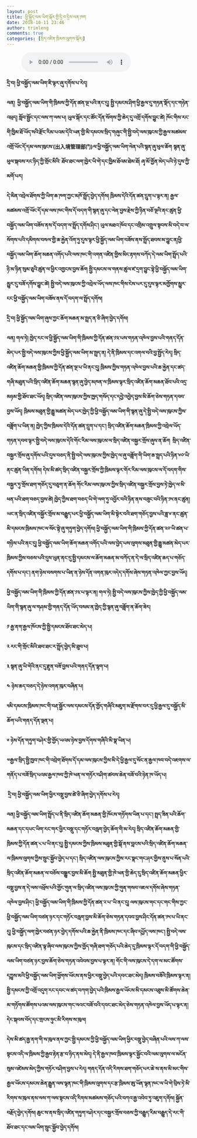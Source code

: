 ```yaml
---
layout: post
title: ཕྱི་སྐྱོད་ལམ་ཡིག་སྐོར་གྱི་དྲི་བ་དྲིས་ལན་ཁག
date: 2018-10-11 23:46
author: trimleng
comments: true
categories: [སྲིད་འཛིན་ཁྲིམས་ལུགས་སྐོར།]
---
```

<!-- wp:audio -->
<figure class="wp-block-audio"><audio controls src="https://s3.amazonaws.com/media-trimleng/About+Passport.mp3"></audio></figure>
<!-- /wp:audio -->

<!-- wp:paragraph -->
<p><strong>དྲི་བ།</strong> <strong>ཕྱི་བསྐྱོད་ལམ་ཡིག་ཇི་ལྟར་ཞུ་དགོས་པ་རེད།</strong></p>
<!-- /wp:paragraph -->

<!-- wp:paragraph -->
<p><strong>ལན།</strong><strong>  </strong><strong>ཕྱི་བསྐྱོད་ལམ་ཡིག་གི་ཁྲིམས་ཀྱི་དོན་ཚན་ལྔ་པའི་ནང་དུ།</strong> <strong>སྤྱི་དམངས་ཤིག་ཕྱི་རྒྱལ་དུ་གཏན་སྡོད་དང་གཉེན་འཕྲད།</strong> <strong>སློབ་སྦྱོང་དང་ལས་ཀ་ལས་པ།</strong> <strong>ཡུལ་སྐོར་དང་ཚོང་དོན་སོགས་ཀྱི་ཆེད་དུ་འགྲོ་དགོས་བྱུང་ཚེ།</strong> <strong>ཁོང་གིས་རང་གི་ཁྱིམ་ཐོ་ཡོད་སའི་རྫོང་རིམ་པའམ་དེའི་ཡན་གྱི་མི་དམངས་སྲིད་གཞུང་གི་སྤྱི་བདེ་ལས་ཁུངས་ཀྱི་རྒྱལ་མཚམས་འགྲོ་ཡོང་དོ་དམ་ལས་ཁུངས་</strong><strong>(</strong><strong>出入境管理部</strong><strong>门</strong><strong>)</strong><strong>ལ་ཕྱི་བསྐྱོད་ལམ་ཡིག་ལེན་པའི་སྙན་ཞུ་ཕུལ་ཆོག</strong> <strong>སྙན་ཞུ་ཕུལ་སྐབས་རང་ཉིད་ཀྱི་གྲོང་མིའི་</strong> <strong>ཐོབ་ཐང་ལག་ཁྱེར་ཡི་གེ་དང་ཁྱིམ་ཐོའམ་ཐེམ་ཐོ།</strong> <strong>ཞྭ་མོ་གྱོན་མེད་པའི་ཉེ་དུས་ཀྱི་</strong><strong>མགོ་པར།</strong> </p>
<!-- /wp:paragraph -->

<!-- wp:more -->
<!--more-->
<!-- /wp:more -->

<!-- wp:paragraph -->
<p><strong>དེ་མིན་འབྲེལ་ཐོགས་ཀྱི་ཡིག་ཆ་ཁག་ཀྱང་མཁོ་སྤྲོད་བྱེད་དགོས། ཁྲིམས་དེའི་དོན་ཚན་དྲུག་པ་ལྟར་ན།</strong> <strong>རྒྱལ་མཚམས་འགྲོ་ཡོང་དོ་དམ་ལས་ཁང་གིས་དོ་བདག་གི་སྙན་ཞུ་དང་ལེན་བྱས་རྗེས་ཀྱི་ཉིན་བཅོ་ལྔའི་ནང་ཚུན་ཕྱི་བསྐྱོད་ལམ་ཡིག་བཟོས་ནས་དོ་བདག་ལ་སྤྲོད་དགོས་ཤིང་།</strong> <strong>ཡུལ་མཐའ་ཁོབ་དང་འགྲིམ་འགྲུལ་སྟབས་མི་བདེ་བ་ལ་སོགས་པའི་དམིགས་བསལ་གྱི་ཆ་རྐྱེན་འོག་ཏུ་དུས་ལྟར་ཕྱི་སྐྱོད་ལམ་ཡིག་བཟོས་ནས་སྤྲོད་ཐབས་མ་བྱུང་ན།ཕྱི་བསྐྱོད་ལམ་ཡིག་ཆོག་མཆན་འགོད་པའི་ལས་ཁང་གི་འགན་འཛིན་གྱིས་མིང་རྟགས་བཀོད་དེ་ལམ་ཡིག་སྤྲོད་པའི་ཉི་མ་ཉིན་སུམ་ཅུའི་ཚུན་ལ་ཕྱིར་འགྱངས་བྱས་ཆོག</strong> <strong>སྤྱི་དམངས་ལ་གནས་ཚུལ་ཛ་དྲག་བྱུང་སྟེ་ཕྱི་བསྐྱོད་ལམ་ཡིག་མྱུར་དུ་བཟོ་དགོས་བྱུང་ཚེ།</strong> <strong>སྤྱི་བདེ་ལས་ཁུངས་ཀྱི་འབྲེལ་ཡོད་ལས་ཁང་གིས་ངེས་པར་དུ་དུས་ལྟར་མགྱོགས་མྱུར་ངང་ཕྱི་བསྐྱོད་ལམ་ཡིག་བཟོས་ནས་དོ་བདག་ལ་སྤྲོད་དགོས།</strong></p>
<!-- /wp:paragraph -->

<!-- wp:paragraph -->
<p><strong>དྲི་བ།</strong><strong> </strong><strong>ཕྱི་སྐྱོད་ལམ་ཡིག་ཞུས་ཀྱང་ཆོག་མཆན་མ་སྤྲད་ན་ཅི་ཞིག་བྱེད་དགོས།</strong></p>
<!-- /wp:paragraph -->

<!-- wp:paragraph -->
<p><strong>ལན། </strong><strong>གལ་ཏེ། ཁྱེད་རང་ལ་ཕྱི་སྐྱོད་ལམ་ཡིག་གི་ཁྲིམས་ཀྱི་དོན་ཚན་༡༣་པས་གཏན་འཁེལ་བྱས་པའི་གནད་དོན་མེད་པར་སྤྱི་བདེ་ལས་ཁུངས་ཀྱིས་ཕྱི་སྐྱོད་ལམ་ཡིག་མ་སྤྲད་ན།</strong><strong> </strong><strong>དེ་ནི་ཁྲིམས་དང་འགལ་བའི་བྱ་སྤྱོད་རེད།</strong><strong> </strong><strong>སྲིད་འཛིན་ཆོག་མཆན་གྱི་ཁྲིམས་ཀྱི་དོན་ཚན་ལྔ་པ་ཡི་ནང་དུ།</strong><strong> </strong><strong>ཁྲིམས་ཀྱིས་གཏན་འཁེལ་བྱས་པའི་ཆ་རྐྱེན་དང་ཚད་གཞི་མཐུན་པའི་སྲིད་འཛིན་ཆོག་མཆན་སྙན་ཞུ་བྱེད་མཁན་ལ་ཁྲིམས་ལྟར་སྲིད་འཛིན་ཆོག་མཆན་ཐོབ་པའི་འདྲ་མཉམ་གྱི་ཐོབ་ཐང་ཡོད།</strong><strong> </strong><strong>སྲིད་འཛིན་ལས་ཁུངས་ཀྱིས་ཁྱད་གསོད་དང་དབྱེ་འབྱེད་བྱས་མི་ཆོག་ཅེས་གཏན་དབབ་བྱས་ཡོད།</strong> <strong>ཁྲིམས་མཐུན་གྱི་རྒྱུ་མཚན་མེད་པར་ཁྱེད་ཀྱི་ཕྱི་བསྐྱོད་ལམ་ཡིག་གི་སྙན་ཞུ་དེ་སྤྱི་བདེ་ལས་ཁུངས་ཀྱིས་བཟློག་པ་ཡིན་ན།</strong><strong> </strong><strong>ཁྱེད་ཀྱིས་ཁྲིམས་དེའི་དོན་ཚན་དྲུག་པ་དང་།</strong><strong> </strong><strong>སྲིད་འཛིན་ཆོག་མཆན་ཁྲིམས་ཀྱི་འབྲེལ་ཡོད་གཏན་དབབ་ལྟར་སྤྱི་བདེ་ལས་ཁུངས་དེའི་གོང་རིམ་ལས་ཁུངས་ལ་སྲིད་འཛིན་བསྐྱར་གྲོས་ཞུས་ན་ཆོག</strong><strong>
 </strong><strong>སྲིད་འཛིན་བསྐྱར་གྲོས་ཞུ་དགོས་པའི་དུས་བཅད་ནི་སྤྱི་བདེ་ལས་ཁུངས་ཀྱིས་ཁྱེད་ལ་ཞུ་བཟློག་གི་ཡིག་ཆ་སྤྲད་པའི་ཉིན་༦༠་ཡི་ནང་ཚུན་ཡིན་དགོས།</strong><strong> </strong><strong>དེས་མི་ཚད་སྲིད་འཛིན་བསྐྱར་གྲོས་ཀྱི་ཁྲིམས་ལྟར་གོར་རིམ་ལས་ཁུངས་ལ་དོ་བདག་གིས་བསྐྱར་ཏུ་གྲོས་ཐག་གཅོད་དུ་བཅུག་ན་ཆོག</strong><strong> </strong><strong>གོང་རིམ་ལས་ཁུངས་ཀྱིས་སྲིད་འཛིན་བསྐྱར་གྲོས་བྱས་ཏེ་ཁྱེད་ལ་མི་ཕན་པའི་ཐག་བཅད་བྱས་ཚེ།</strong><strong> </strong><strong>ཁྱེད་ཀྱིས་ཐག་བཅད་ཡི་གེ་ལག་ཏུ་འབྱོར་བའི་ཉིན་ནས་བཟུང་བའི་ཉིན་༡༥་ནང་ཚུན།ཡང་ན་སྲིད་འཛིན་བསྐྱོར་གྲོས་མ་བརྒྱུད་པར་ཕྱི་བསྐྱོད་ལམ་ཡིག་མི་སྟེར་བའི་ཐག་གཅོད་བྱས་པའི་ཟླ་༦་ནང་ཚུན་མི་དམངས་ཁྲིམས་ཁང་ལ་སོང་སྟེ་ཞུ་གཏུག་བྱེད་དགོས།</strong><strong> </strong><strong>ཕྱི་བསྐྱོད་ལམ་ཡིག་གི་ཁྲིམས་ཀྱི་དོན་ཚན་༢༠་ཡི་ཚན་པ་གཉིས་པའི་ནང་དུ།</strong><strong> </strong><strong>ཕྱི་བསྐྱོད་ལམ་ཡིག་ཆོག་མཆན་འགོད་པའི་ལས་བྱེད་པས་ལུགས་མཐུན་གྱི་རྒྱུ་མཚན་མེད་པར་ཁྲིམས་ཀྱིས་བཅས་པའི་དུས་ཡུན་ནང་དུ་སྤྱི་དམངས་ལ་ཆོག་མཆན་མ་བཀོད་ན་དེ་ལ་སྲིད་འཛིན་ཆད་པ་གཅོད་དགོས་པ་དང་།</strong><strong> </strong><strong>ནག་ཉེས་བསགས་པ་ཡིན་ན་ཉེས་དོན་འགན་ཁུར་འདེད་དགོས་ཞེས་གཏན་འཁེལ་ཀྱང་བྱས་ཡོད།</strong></p>
<!-- /wp:paragraph -->

<!-- wp:paragraph -->
<p><strong>ཕྱི་བསྐྱོད་ལམ་ཡིག་གི་ཁྲིམས་ཀྱི་དོན་ཚན་༡༣་པ་ལྟར་ན།</strong><strong> </strong><strong>གལ་ཏེ། སྤྱི་བདེ་ལས་ཁུངས་ཀྱིས་ཁྱེད་ཀྱི་ཕྱི་བསྐྱོད་ལམ་ཡིག་གི་སྙན་ཞུ་ལ་གཤམ་གྱི་གནད་དོན་ཡོད་བསམ་ན་ཁྱེད་ཀྱི་སྙན་ཞུ་བཟློག་ན་ཆོག་ཟེར།</strong></p>
<!-- /wp:paragraph -->

<!-- wp:paragraph -->
<p><strong>༡</strong><strong> </strong><strong>རྒྱ་ནག་རྒྱལ་ཁོངས་ཀྱི་སྤྱི་དམངས་ཐོབ་ཐང་མེད་པ།</strong></p>
<!-- /wp:paragraph -->

<!-- wp:paragraph -->
<p><strong>༢</strong><strong> </strong><strong>རང་གི་གྲོང་མིའི་ཐབ་ཐང་ར་སྤྲོད་བྱེད་མི་ཐུབ་པ།</strong></p>
<!-- /wp:paragraph -->

<!-- wp:paragraph -->
<p><strong>༣</strong><strong> </strong><strong>སྙན་ཞུ་ཡི་གེའི་ནང་དུ་རྫུན་བཟོ་བྱས་པའི་གནད་དོན་ལྷག་པ།</strong></p>
<!-- /wp:paragraph -->

<!-- wp:paragraph -->
<p><strong>༤</strong><strong> </strong><strong>ཉེས་ཆད་བཅད་དེ་ཉེས་འགན་ཁུར་བཞིན་པ།</strong></p>
<!-- /wp:paragraph -->

<!-- wp:paragraph -->
<p><strong>༥མི་དམངས་ཁྲིམས་ཁང་གི་བརྡ་སྦྱོར་ལས་དམངས་དོན་གྱོད་གཞིའི་མཇུག་མ་རྫོགས་བར་དུ་ཕྱི་རྒྱལ་དུ་བསྐྱོད་མི་ཆོག་པའི་གནད་དོན་ལྡན་པ།</strong></p>
<!-- /wp:paragraph -->

<!-- wp:paragraph -->
<p><strong>༦</strong><strong> </strong><strong>ཉེས་དོན་གཏུག་བཤེར་གྱི་གྱོད་ཡའམ་ཉེས་བྱས་དོགས་གཞིའི་མི་སྣ་ཡིན་པ།</strong></p>
<!-- /wp:paragraph -->

<!-- wp:paragraph -->
<p><strong>༧རྒྱལ་སྲིད་སྤྱི་ཁྱབ་ཁང་གི་འབྲེག་ཐོགས་དོ་དམ་ལས་ཁུངས་ཀྱིས་མི་དེ་ཕྱི་རྒྱལ་དུ་སོང་ན་རྒྱལ་ཁབ་བདེ་འཇགས་ལ་གནོད་པ་བཟོ་སྲིད་པའམ་རྒྱལ་ཁབ་ཀྱི་ཁེ་ཕན་ལ་གཏོར་བཤིག་ཚབས་ཆེན་བཟོ་བའི་ཉེན་ཁ་ཡོད་པ།</strong></p>
<!-- /wp:paragraph -->

<!-- wp:paragraph -->
<p><strong> </strong><strong>དྲི་བ།</strong><strong> </strong><strong>ཕྱི་བསྐྱོད་ལམ་ཡིག་ཕྱིར་བསྡུ་བྱས་ཚེ་ཅི་ཞིག་བྱེད་དགོས་པ་རེད།</strong></p>
<!-- /wp:paragraph -->

<!-- wp:paragraph -->
<p><strong>ལན།</strong><strong> </strong><strong>ཕྱི་བསྐྱོད་ལམ་ཡིག་སྤྲོད་པ་ནི་སྲིད་འཛིན་ཆོག་མཆན་གྱི་ཁོངས་གཏོགས་ཡིན་པ་དང་།</strong><strong> </strong><strong>སྤྲད་ཟིན་པའི་ཆོག་མཆན་དང་དཔང་ཡིག་རང་གར་ཕྱིར་བསྡུ་དང་གཏོར་བརླག་བྱེད་ཆོག་གི་མ་རེད།</strong><strong> </strong><strong>སྲིད་འཛིན་ཆོག་མཆན་གྱི་ཁྲིམས་ཀྱི་དོན་ཚན་༨་པ་ཡི་ནང་དུ།</strong><strong> </strong><strong>སྤྱི་དམངས་ཀྱིས་ཁྲིམས་མཐུན་གྱི་སྒོ་ནས་བླངས་པའི་སྲིད་འཛིན་ཆོག་མཆན་ལ་ཁྲིམས་ལུགས་ཀྱིས་སྲུང་སྐྱོབ་བྱེད་པ་དང་།</strong><strong> </strong><strong>སྲིད་འཛིན་ལས་ཁུངས་ཀྱིས་རང་སྣང་གང་ཤར་གྱིས་ནུས་པ་སོན་པའི་སྲིད་འཛིན་ཆོག་མཆན་ལ་བཅོས་བསྒྱུར་བྱས་མི་ཆོག</strong><strong> </strong><strong>སྤྱི་མཐུན་གྱི་ཁེ་ཕན་གྱི་ཆེད་དུ་སྲིད་འཛིན་ཆོག་མཆན་ཕྱིར་བསྡུ་བྱས་ན་དེ་ལས་འཕྲོས་པའི་གྱོང་གུན་ལ་སྲིད་འཛིན་ལས་ཁུངས་ཀྱི་གུན་གསབ་འཇལ་དགོས་ཞེས་གཏན་འཁེལ་བྱས་ཤིང་།</strong><strong> </strong><strong>ཕྱི་བསྐྱོད་ལམ་ཡིག་གི་ཁྲིམས་ཀྱི་དོན་ཚན་༢་པ་་ཡི་ནང་དུ། ལས་ཁུངས་གང་དང་གང་གིས་ཀྱང་ཕྱི་བསྐྱོད་ལམ་ཡིག་བཙན་ཉར་དང་གཏོར་བརླག་བྱས་མི་ཆོག་ཅེས་གཏན་དབབ་བྱས་ཤིང་དོན་ཚན་༡༥་པ་ཡི་ནང་དུ།
ཕྱི་བསྐྱོད་ལག་ཁྱེར་བཙན་ཉར་བྱེད་དགོས་པའི་ཆ་རྐྱེན་ནི་ཁྲིམས་ཁང་དང་ཞིབ་དཔྱོད་ལས་ཁང་།</strong><strong> </strong><strong>སྤྱི་བདེ་ལས་ཁུངས་དང་སྲིད་འཛིན་ལྟ་ཞིབ་ལས་ཁུངས་ཀྱིས་གྱོད་གཞི་ཐག་གཅོད་པའི་ཆེད་དུ་ཁྲིམས་ལྟར་དོ་བདག་གི་ཕྱི་བསྐྱོད་ལམ་ཡིག་བཙན་ཉར་བྱས་ཆོག་ཅེས་གཏན་འབེབས་བྱས་པ་ལྟར་ན།</strong><strong> </strong><strong>གོང་གི་ལས་ཁུངས་དེ་དག་ལ་མང་ཚོགས་དཀྱུས་མའི་ཕྱི་བསྐྱོད་ལམ་ཡིག་ཕྱོགས་ཡོངས་ནས་ཕྱིར་བསྡུ་བྱེད་པའི་དབང་ཐང་མེད།</strong><strong> </strong><strong>ཁྲིམས་བཟོའི་ཁྲིམས་ལྟར་ན།</strong><strong> </strong><strong>སྤྱི་དམངས་ཀྱི་འགྲོ་འདུག་རང་དབང་ལ་ཚད་བཀག་བྱེད་པའི་ཁྲིམས་རྒྱལ་ཡོངས་མི་དམངས་འཐུས་མི་ཚོགས་ཆེན་མ་གཏོགས་ཚོགས་པའམ་ལས་ཁུངས་གང་ལའང་བཟོ་བའི་དབང་ཐང་མེད་ཅེས་གཏན་འཁེལ་བྱས་ཡོད་པ་ལྟར་ན།</strong><strong> </strong><strong>དེང་སྐབས་བོད་དང་གྲངས་ཉུང་མི་རིགས་ས་ཁུལ།</strong><strong> </strong></p>
<!-- /wp:paragraph -->

<!-- wp:paragraph -->
<p><strong>དེས་མི་ཚད་རྒྱ་ནག་གི་ས་ཁུལ་ནས་ཀྱང་སྤྱི་དམངས་ཀྱི་ཕྱི་བསྐྱོད་ལམ་ཡིག་ཕྱིར་བསྡུ་བྱེད་བཞིན་པའི་ལས་ཀ་ལས་སྟངས་འདི་ལ་ཁྲིམས་ཀྱི་རྒྱབ་རྟེན་རྩ་བ་ཉིད་ནས་མེད།</strong><strong> </strong><strong>དེ་ནི་རྒྱལ་ཁབ་ཁྲིམས་ལྟར་སྐྱོང་བའི་ལམ་ལུགས་ལ་མངོན་སུམ་འཛེམས་མེད་ཀྱིས་གཏོར་བཤིག་བྱས་པ་རེད།</strong><strong> </strong><strong>གནད་དོན་འདི་རིགས་ཐག་གཅོད་པར་ཆེ་ས་ནས་མི་མང་གིས་རྒྱལ་ཡོངས་དམངས་ཆེན་རྒྱུན་ལས་ལྷན་ཁང་གི་ཁྲིམས་ལུགས་དང་རྩ་ཁྲིམས་ཨུ་ཡོན་ལྷན་ཁང་ལ་ཡི་གེ་བྲིས་ཏེ་མི་རིགས་ས་ཁུལ་ནས་ལས་ཀ་ལས་སྟངས་འདི་རིགས་མཚམས་གཅོད་པའི་བཀའ་རྒྱ་འབེབ་ཏུ་འཇུག་དགོས།</strong><strong> </strong><strong>སྐྱོན་བརྗོད་བྱེད་དགོས།</strong><strong> </strong><strong>ཆུང་ས་ནས་སྲིད་འཛིན་གཏུག་བཤེར་དང་བསྐྱར་གྲོས་བཅས་ཀྱི་བརྒྱུད་རིམ་བརྒྱུད་དེ་རང་གི་ཐོབ་ཐང་དང་ལམ་ཡིག་སྲུང་སྐྱོབ་བྱེད་དགོས།</strong></p>
<!-- /wp:paragraph -->
